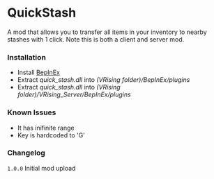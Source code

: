 # QuickStash

A mod that allows you to transfer all items in your inventory to nearby stashes with 1 click. Note this is both a client and server mod.

### Installation

- Install [BepInEx](https://v-rising.thunderstore.io/package/BepInEx/BepInExPack_V_Rising/)
- Extract _quick_stash.dll_ into _(VRising folder)/BepInEx/plugins_
- Extract _quick_stash.dll_ into _(VRising folder)/VRising_Server/BepInEx/plugins_

### Known Issues

- It has inifinite range
- Key is hardcoded to 'G'

### Changelog

`1.0.0` Initial mod upload
